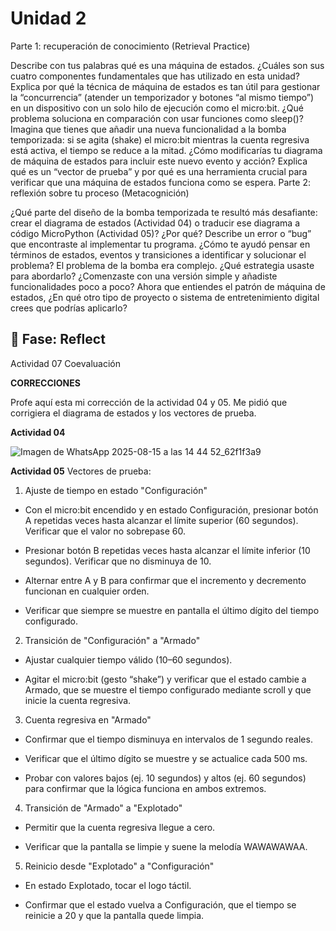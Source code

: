 # Unidad 2

Parte 1: recuperación de conocimiento (Retrieval Practice)

Describe con tus palabras qué es una máquina de estados. ¿Cuáles son sus cuatro componentes fundamentales que has utilizado en esta unidad?
Explica por qué la técnica de máquina de estados es tan útil para gestionar la “concurrencia” (atender un temporizador y botones “al mismo tiempo”) en un dispositivo con un solo hilo de ejecución como el micro:bit. ¿Qué problema soluciona en comparación con usar funciones como sleep()?
Imagina que tienes que añadir una nueva funcionalidad a la bomba temporizada: si se agita (shake) el micro:bit mientras la cuenta regresiva está activa, el tiempo se reduce a la mitad. ¿Cómo modificarías tu diagrama de máquina de estados para incluir este nuevo evento y acción?
Explica qué es un “vector de prueba” y por qué es una herramienta crucial para verificar que una máquina de estados funciona como se espera.
Parte 2: reflexión sobre tu proceso (Metacognición)

¿Qué parte del diseño de la bomba temporizada te resultó más desafiante: crear el diagrama de estados (Actividad 04) o traducir ese diagrama a código MicroPython (Actividad 05)? ¿Por qué?
Describe un error o “bug” que encontraste al implementar tu programa. ¿Cómo te ayudó pensar en términos de estados, eventos y transiciones a identificar y solucionar el problema?
El problema de la bomba era complejo. ¿Qué estrategia usaste para abordarlo? ¿Comenzaste con una versión simple y añadiste funcionalidades poco a poco?
Ahora que entiendes el patrón de máquina de estados, ¿En qué otro tipo de proyecto o sistema de entretenimiento digital crees que podrías aplicarlo?
## 🤔 Fase: Reflect
Actividad 07
Coevaluación

**CORRECCIONES**

Profe aquí esta mi corrección de la actividad 04 y 05. Me pidió que corrigiera el diagrama de estados y los vectores de prueba.

**Actividad 04**  

![Imagen de WhatsApp 2025-08-15 a las 14 44 52_62f1f3a9](https://github.com/user-attachments/assets/15a11a36-8391-4f23-bca1-653f858655ad)

**Actividad 05** 
Vectores de prueba:
1. Ajuste de tiempo en estado "Configuración"

- Con el micro:bit encendido y en estado Configuración, presionar botón A repetidas veces hasta alcanzar el límite superior (60 segundos). Verificar que el valor no sobrepase 60.

- Presionar botón B repetidas veces hasta alcanzar el límite inferior (10 segundos). Verificar que no disminuya de 10.

- Alternar entre A y B para confirmar que el incremento y decremento funcionan en cualquier orden.

- Verificar que siempre se muestre en pantalla el último dígito del tiempo configurado.

2. Transición de "Configuración" a "Armado"

- Ajustar cualquier tiempo válido (10–60 segundos).

- Agitar el micro:bit (gesto “shake”) y verificar que el estado cambie a Armado, que se muestre el tiempo configurado mediante scroll y que inicie la cuenta regresiva.

3. Cuenta regresiva en "Armado"

- Confirmar que el tiempo disminuya en intervalos de 1 segundo reales.

- Verificar que el último dígito se muestre y se actualice cada 500 ms.

- Probar con valores bajos (ej. 10 segundos) y altos (ej. 60 segundos) para confirmar que la lógica funciona en ambos extremos.

4. Transición de "Armado" a "Explotado"

- Permitir que la cuenta regresiva llegue a cero.

- Verificar que la pantalla se limpie y suene la melodía WAWAWAWAA.

5. Reinicio desde "Explotado" a "Configuración"

- En estado Explotado, tocar el logo táctil.

- Confirmar que el estado vuelva a Configuración, que el tiempo se reinicie a 20 y que la pantalla quede limpia.


